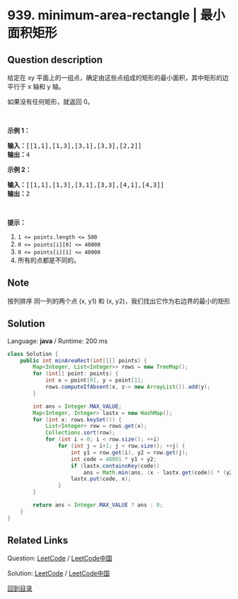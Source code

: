 ﻿# 939. minimum-area-rectangle | 最小面积矩形

## Question description

<!--If you want to use the English description, use <p>You are given an array of points in the <strong>X-Y</strong> plane <code>points</code> where <code>points[i] = [x<sub>i</sub>, y<sub>i</sub>]</code>.</p>

<p>Return <em>the minimum area of a rectangle formed from these points, with sides parallel to the X and Y axes</em>. If there is not any such rectangle, return <code>0</code>.</p>

<p>&nbsp;</p>
<p><strong>Example 1:</strong></p>
<img alt="" src="https://assets.leetcode.com/uploads/2021/08/03/rec1.JPG" style="width: 500px; height: 447px;" />
<pre>
<strong>Input:</strong> points = [[1,1],[1,3],[3,1],[3,3],[2,2]]
<strong>Output:</strong> 4
</pre>

<p><strong>Example 2:</strong></p>
<img alt="" src="https://assets.leetcode.com/uploads/2021/08/03/rec2.JPG" style="width: 500px; height: 477px;" />
<pre>
<strong>Input:</strong> points = [[1,1],[1,3],[3,1],[3,3],[4,1],[4,3]]
<strong>Output:</strong> 2
</pre>

<p>&nbsp;</p>
<p><strong>Constraints:</strong></p>

<ul>
	<li><code>1 &lt;= points.length &lt;= 500</code></li>
	<li><code>points[i].length == 2</code></li>
	<li><code>0 &lt;= x<sub>i</sub>, y<sub>i</sub> &lt;= 4 * 10<sup>4</sup></code></li>
	<li>All the given points are <strong>unique</strong>.</li>
</ul>
 instead-->
<p>给定在 xy 平面上的一组点，确定由这些点组成的矩形的最小面积，其中矩形的边平行于 x 轴和 y 轴。</p>

<p>如果没有任何矩形，就返回 0。</p>

<p>&nbsp;</p>

<p><strong>示例 1：</strong></p>

<pre><strong>输入：</strong>[[1,1],[1,3],[3,1],[3,3],[2,2]]
<strong>输出：</strong>4
</pre>

<p><strong>示例 2：</strong></p>

<pre><strong>输入：</strong>[[1,1],[1,3],[3,1],[3,3],[4,1],[4,3]]
<strong>输出：</strong>2
</pre>

<p>&nbsp;</p>

<p><strong>提示：</strong></p>

<ol>
	<li><code>1 &lt;= points.length &lt;= 500</code></li>
	<li><code>0 &lt;=&nbsp;points[i][0] &lt;=&nbsp;40000</code></li>
	<li><code>0 &lt;=&nbsp;points[i][1] &lt;=&nbsp;40000</code></li>
	<li>所有的点都是不同的。</li>
</ol>


## Note

按列排序   同一列的两个点 (x, y1) 和 (x, y2)，我们找出它作为右边界的最小的矩形


## Solution

Language: **java**  /  Runtime: 200 ms

```java
class Solution {
    public int minAreaRect(int[][] points) {
        Map<Integer, List<Integer>> rows = new TreeMap();
        for (int[] point: points) {
            int x = point[0], y = point[1];
            rows.computeIfAbsent(x, z-> new ArrayList()).add(y);
        }

        int ans = Integer.MAX_VALUE;
        Map<Integer, Integer> lastx = new HashMap();
        for (int x: rows.keySet()) {
            List<Integer> row = rows.get(x);
            Collections.sort(row);
            for (int i = 0; i < row.size(); ++i)
                for (int j = i+1; j < row.size(); ++j) {
                    int y1 = row.get(i), y2 = row.get(j);
                    int code = 40001 * y1 + y2;
                    if (lastx.containsKey(code))
                        ans = Math.min(ans, (x - lastx.get(code)) * (y2-y1));
                    lastx.put(code, x);
                }
        }

        return ans < Integer.MAX_VALUE ? ans : 0;
    }
}

```



## Related Links

Question: [LeetCode](https://leetcode.com/problems/minimum-area-rectangle/description/)  /  [LeetCode中国](https://leetcode-cn.com/problems/minimum-area-rectangle/description/)

Solution: [LeetCode](https://leetcode.com/articles/minimum-area-rectangle/)  /  [LeetCode中国](https://leetcode-cn.com/articles/minimum-area-rectangle/)

[回到目录](../README.md)